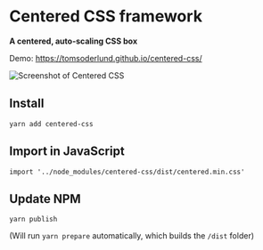 # Centered CSS framework

**A centered, auto-scaling CSS box**

Demo: https://tomsoderlund.github.io/centered-css/

![Screenshot of Centered CSS](docs/demo.png)


## Install

    yarn add centered-css


## Import in JavaScript

    import '../node_modules/centered-css/dist/centered.min.css'


## Update NPM

    yarn publish

(Will run `yarn prepare` automatically, which builds the `/dist` folder)
